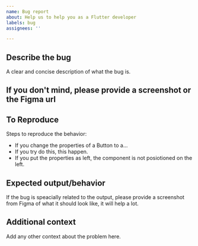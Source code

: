 ```yaml
---
name: Bug report
about: Help us to help you as a Flutter developer
labels: bug
assignees: ''

---
```




## **Describe the bug**
A clear and concise description of what the bug is.

## **If you don't mind, please provide a screenshot or the Figma url** 


## **To Reproduce**
Steps to reproduce the behavior:
- If you change the properties of a Button to a...
- If you try do this, this happen.
- If you put the properties as left, the component is not posiotioned on the left.

## **Expected output/behavior**
If the bug is speacially related to the output, please provide a screenshot from Figma of what it should look like, it will help a lot.

## **Additional context**
Add any other context about the problem here.
